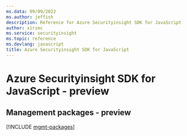 ```yaml
---
ms.data: 09/09/2022
ms.author: jeffish
description: Reference for Azure Securityinsight SDK for JavaScript
author: xirzec
ms.service: securityinsight
ms.topic: reference
ms.devlang: javascript
title: Azure Securityinsight SDK for JavaScript
---
```

# Azure Securityinsight SDK for JavaScript - preview

## Management packages - preview
[!INCLUDE [mgmt-packages](securityinsight-mgmt-index.md)]